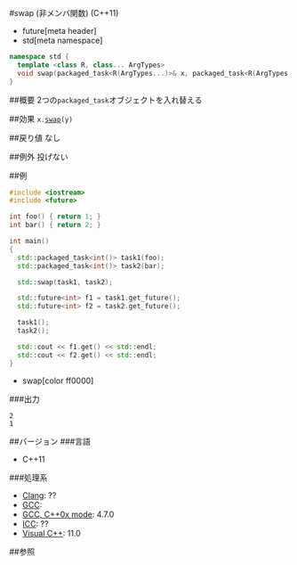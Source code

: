 #swap (非メンバ関数) (C++11)
* future[meta header]
* std[meta namespace]

```cpp
namespace std {
  template <class R, class... ArgTypes>
  void swap(packaged_task<R(ArgTypes...)>& x, packaged_task<R(ArgTypes...)>& y) noexcept;
}
```

##概要
2つの`packaged_task`オブジェクトを入れ替える


##効果
`x.`[`swap`](./swap.md)`(y)`


##戻り値
なし


##例外
投げない


##例
```cpp
#include <iostream>
#include <future>

int foo() { return 1; }
int bar() { return 2; }

int main()
{
  std::packaged_task<int()> task1(foo);
  std::packaged_task<int()> task2(bar);

  std::swap(task1, task2);

  std::future<int> f1 = task1.get_future();
  std::future<int> f2 = task2.get_future();

  task1();
  task2();

  std::cout << f1.get() << std::endl;
  std::cout << f2.get() << std::endl;
}
```
* swap[color ff0000]

###出力
```
2
1
```

##バージョン
###言語
- C++11

###処理系
- [Clang](/implementation.md#clang): ??
- [GCC](/implementation.md#gcc): 
- [GCC, C++0x mode](/implementation.md#gcc): 4.7.0
- [ICC](/implementation.md#icc): ??
- [Visual C++](/implementation.md#visual_cpp): 11.0


##参照



